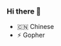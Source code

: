 ### Hi there 👋

<!--
**byronzhu-haha/byronzhu-haha** is a ✨ _special_ ✨ repository because its `README.md` (this file) appears on your GitHub profile.

Here are some ideas to get you started:

- 🔭 I’m currently working on ...
- 🌱 I’m currently learning ...
- 👯 I’m looking to collaborate on ...
- 🤔 I’m looking for help with ...
- 💬 Ask me about ...
- 📫 How to reach me: ...
- 😄 Pronouns: ...
- ⚡ Fun fact: ...
-->

<!--<img align="right" src="https://github-readme-stats.vercel.app/api?username=byronzhu-haha&show_icons=true&theme=vue" alt="byronzhu's github stats" /> -->

- 🇨🇳 Chinese
- ⚡ Gopher

<!--<img src="https://github-profile-trophy.vercel.app/?username=byronzhu-haha&theme=flat&column=7&margin-w=10" alt="logo" height="160" align="center" /> -->
